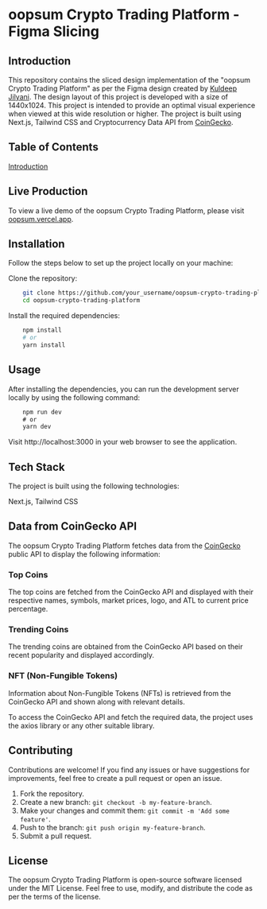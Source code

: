 # oopsum Crypto Trading Platform - Figma Slicing

## Introduction

This repository contains the sliced design implementation of the "oopsum Crypto Trading Platform" as per the Figma design created by [Kuldeep Jilyani](https://www.figma.com/community/file/1259776540007423754/Crypto-Trading-Platform---Web3). The design layout of this project is developed with a size of 1440x1024. This project is intended to provide an optimal visual experience when viewed at this wide resolution or higher. The project is built using Next.js, Tailwind CSS and Cryptocurrency Data API from [CoinGecko](https://www.coingecko.com/en/api/documentation).

## Table of Contents

[Introduction](#Introduction)

## Live Production

To view a live demo of the oopsum Crypto Trading Platform, please visit [oopsum.vercel.app](https://oopsum.vercel.app/).

## Installation

Follow the steps below to set up the project locally on your machine:

Clone the repository:

```bash
    git clone https://github.com/your_username/oopsum-crypto-trading-platform.git
    cd oopsum-crypto-trading-platform
```

Install the required dependencies:

```bash
    npm install
    # or
    yarn install
```

## Usage

After installing the dependencies, you can run the development server locally by using the following command:

```javascript
    npm run dev
    # or
    yarn dev
```

Visit http://localhost:3000 in your web browser to see the application.

## Tech Stack

The project is built using the following technologies:

Next.js, Tailwind CSS

## Data from CoinGecko API

The oopsum Crypto Trading Platform fetches data from the [CoinGecko](https://www.coingecko.com/en/api/documentation) public API to display the following information:

### Top Coins

The top coins are fetched from the CoinGecko API and displayed with their respective names, symbols, market prices, logo, and ATL to current price percentage.

### Trending Coins

The trending coins are obtained from the CoinGecko API based on their recent popularity and displayed accordingly.

### NFT (Non-Fungible Tokens)

Information about Non-Fungible Tokens (NFTs) is retrieved from the CoinGecko API and shown along with relevant details.

To access the CoinGecko API and fetch the required data, the project uses the axios library or any other suitable library.

## Contributing

Contributions are welcome! If you find any issues or have suggestions for improvements, feel free to create a pull request or open an issue.

1. Fork the repository.
2. Create a new branch: `git checkout -b my-feature-branch`.
3. Make your changes and commit them: `git commit -m 'Add some feature'`.
4. Push to the branch: `git push origin my-feature-branch`.
5. Submit a pull request.

## License

The oopsum Crypto Trading Platform is open-source software licensed under the MIT License. Feel free to use, modify, and distribute the code as per the terms of the license.
